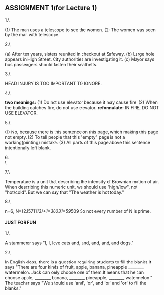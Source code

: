 ## ASSIGNMENT 1(for Lecture 1)

1.\

(1) The man uses a telescope to see the women.
(2) The women was seen by the man with telescope.

2.\

(a) After ten years, sisters reunited in checkout at Safeway.
(b) Large hole appears in High Street. City authorities are investigating it.
(c) Mayor says bus passengers should fasten their seatbelts.

3.\

HEAD INJURY IS TOO IMPORTANT TO IGNORE.

4.\

**two meanings:**
(1) Do not use elevator because it may cause fire.
(2) When the building catches fire, do not use elevator.
**reformulate:**
IN FIRE, DO NOT USE ELEVATOR.

5.\

(1) No, because there is this sentence on this page, which making this page not empty.
(2) To tell people that this "empty" page is not a working(printing) mistake.
(3) All parts of this page above this sentence intentionally left blank.

6.\
\


7.\

Temperature is a unit that describing the intensity of Brownian motion of air. When describing this numeric unit, we should use "high/low", not "hot/cold". But we can say that "The weather is hot today."

8.\

n=6, N=(2*3*5*7*11*13)+1=30031=59*509
So not every number of N is prime.

#### JUST FOR FUN

1.\

A stammerer says "I, I, love cats and, and, and, and, and dogs."

2.\

In English class, there is a question requiring students to fill the blanks.It says "There are four kinds of fruit, apple, banana, pineapple ________ watermelon. Jack can only choose one of them.It means that he can choose apple, ________ banana, ________ pineapple, ________ watermelon." The teacher says "We should use 'and', 'or', and 'or' and 'or' to fill the blanks."
